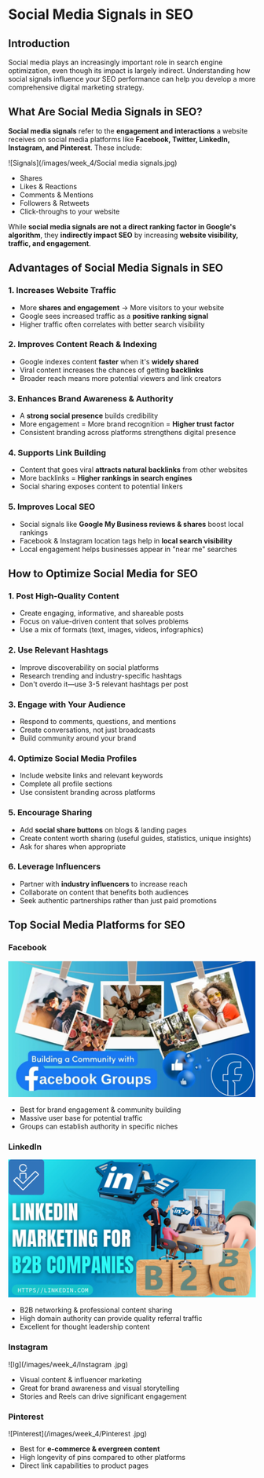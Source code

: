 # Social Media Signals in SEO

## Introduction
Social media plays an increasingly important role in search engine optimization, even though its impact is largely indirect. Understanding how social signals influence your SEO performance can help you develop a more comprehensive digital marketing strategy.

## What Are Social Media Signals in SEO?

**Social media signals** refer to the **engagement and interactions** a website receives on social media platforms like **Facebook, Twitter, LinkedIn, Instagram, and Pinterest**. These include:

![Signals](/images/week_4/Social media signals.jpg)

- Shares
- Likes & Reactions
- Comments & Mentions
- Followers & Retweets
- Click-throughs to your website

While **social media signals are not a direct ranking factor in Google's algorithm**, they **indirectly impact SEO** by increasing **website visibility, traffic, and engagement**.

## Advantages of Social Media Signals in SEO

### 1. Increases Website Traffic
- More **shares and engagement** → More visitors to your website
- Google sees increased traffic as a **positive ranking signal**
- Higher traffic often correlates with better search visibility

### 2. Improves Content Reach & Indexing
- Google indexes content **faster** when it's **widely shared**
- Viral content increases the chances of getting **backlinks**
- Broader reach means more potential viewers and link creators

### 3. Enhances Brand Awareness & Authority
- A **strong social presence** builds credibility
- More engagement = More brand recognition = **Higher trust factor**
- Consistent branding across platforms strengthens digital presence

### 4. Supports Link Building
- Content that goes viral **attracts natural backlinks** from other websites
- More backlinks = **Higher rankings in search engines**
- Social sharing exposes content to potential linkers

### 5. Improves Local SEO
- Social signals like **Google My Business reviews & shares** boost local rankings
- Facebook & Instagram location tags help in **local search visibility**
- Local engagement helps businesses appear in "near me" searches

## How to Optimize Social Media for SEO

### 1. Post High-Quality Content
- Create engaging, informative, and shareable posts
- Focus on value-driven content that solves problems
- Use a mix of formats (text, images, videos, infographics)

### 2. Use Relevant Hashtags
- Improve discoverability on social platforms
- Research trending and industry-specific hashtags
- Don't overdo it—use 3-5 relevant hashtags per post

### 3. Engage with Your Audience
- Respond to comments, questions, and mentions
- Create conversations, not just broadcasts
- Build community around your brand

### 4. Optimize Social Media Profiles
- Include website links and relevant keywords
- Complete all profile sections
- Use consistent branding across platforms

### 5. Encourage Sharing
- Add **social share buttons** on blogs & landing pages
- Create content worth sharing (useful guides, statistics, unique insights)
- Ask for shares when appropriate

### 6. Leverage Influencers
- Partner with **industry influencers** to increase reach
- Collaborate on content that benefits both audiences
- Seek authentic partnerships rather than just paid promotions

## Top Social Media Platforms for SEO

### Facebook

![fb](/images/week_4/Facebook.jpg)


- Best for brand engagement & community building
- Massive user base for potential traffic
- Groups can establish authority in specific niches

### LinkedIn

![linkedin](/images/week_4/LinkedIn.jpg)


- B2B networking & professional content sharing
- High domain authority can provide quality referral traffic
- Excellent for thought leadership content

### Instagram

![Ig](/images/week_4/Instagram .jpg)


- Visual content & influencer marketing
- Great for brand awareness and visual storytelling
- Stories and Reels can drive significant engagement

### Pinterest

![Pinterest](/images/week_4/Pinterest .jpg)


- Best for **e-commerce & evergreen content**
- High longevity of pins compared to other platforms
- Direct link capabilities to product pages

